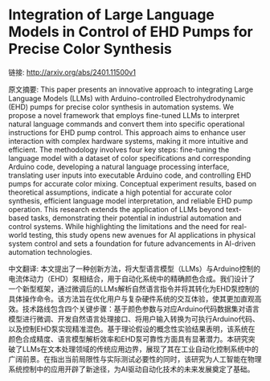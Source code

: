# Integration of Large Language Models in Control of EHD Pumps for Precise Color Synthesis

链接: http://arxiv.org/abs/2401.11500v1

原文摘要:
This paper presents an innovative approach to integrating Large Language
Models (LLMs) with Arduino-controlled Electrohydrodynamic (EHD) pumps for
precise color synthesis in automation systems. We propose a novel framework
that employs fine-tuned LLMs to interpret natural language commands and convert
them into specific operational instructions for EHD pump control. This approach
aims to enhance user interaction with complex hardware systems, making it more
intuitive and efficient. The methodology involves four key steps: fine-tuning
the language model with a dataset of color specifications and corresponding
Arduino code, developing a natural language processing interface, translating
user inputs into executable Arduino code, and controlling EHD pumps for
accurate color mixing. Conceptual experiment results, based on theoretical
assumptions, indicate a high potential for accurate color synthesis, efficient
language model interpretation, and reliable EHD pump operation. This research
extends the application of LLMs beyond text-based tasks, demonstrating their
potential in industrial automation and control systems. While highlighting the
limitations and the need for real-world testing, this study opens new avenues
for AI applications in physical system control and sets a foundation for future
advancements in AI-driven automation technologies.

中文翻译:
本文提出了一种创新方法，将大型语言模型（LLMs）与Arduino控制的电流体动力（EHD）泵相结合，用于自动化系统中的精确颜色合成。我们设计了一个新型框架，通过微调后的LLMs解析自然语言指令并将其转化为EHD泵控制的具体操作命令。该方法旨在优化用户与复杂硬件系统的交互体验，使其更加直观高效。技术路线包含四个关键步骤：基于颜色参数与对应Arduino代码数据集对语言模型进行微调、开发自然语言处理接口、将用户输入转换为可执行Arduino代码、以及控制EHD泵实现精准混色。基于理论假设的概念性实验结果表明，该系统在颜色合成精度、语言模型解析效率和EHD泵可靠性方面具有显著潜力。本研究突破了LLMs在文本处理领域的传统应用边界，展现了其在工业自动化控制系统中的广阔前景。在指出当前局限性与实际测试必要性的同时，该研究为人工智能在物理系统控制中的应用开辟了新途径，为AI驱动自动化技术的未来发展奠定了基础。
